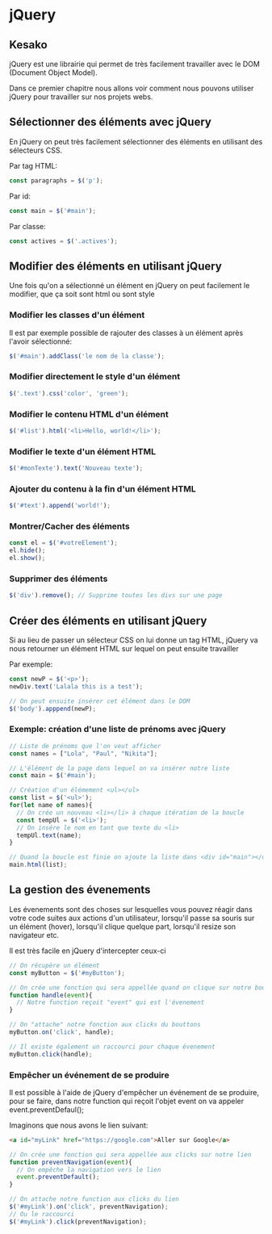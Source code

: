 # jQuery

## Kesako

jQuery est une librairie qui permet de très facilement travailler avec le DOM (Document Object Model).

Dans ce premier chapitre nous allons voir comment nous pouvons utiliser jQuery pour travailler sur nos projets webs.

## Sélectionner des éléments avec jQuery

En jQuery on peut très facilement sélectionner des éléments en utilisant des sélecteurs CSS.

Par tag HTML:

```JavaScript
const paragraphs = $('p');
```

Par id:

```JavaScript
const main = $('#main');
```

Par classe:

```JavaScript
const actives = $('.actives');
```

## Modifier des éléments en utilisant jQuery

Une fois qu'on a sélectionné un élément en jQuery on peut facilement le modifier, que ça soit sont html ou sont style

### Modifier les classes d'un élément

Il est par exemple possible de rajouter des classes à un élément après l'avoir sélectionné:

```JavaScript
$('#main').addClass('le nom de la classe');
```

### Modifier directement le style d'un élément

```JavaScript
$('.text').css('color', 'green');
```

### Modifier le contenu HTML d'un élément

```JavaScript
$('#list').html('<li>Hello, world!</li>');
```

### Modifier le texte d'un élément HTML

```JavaScript
$('#monTexte').text('Nouveau texte');
```

### Ajouter du contenu à la fin d'un élément HTML

```JavaScript
$('#text').append('world!');
```

### Montrer/Cacher des éléments

```JavaScript
const el = $('#votreElement');
el.hide();
el.show();
```

### Supprimer des éléments

```JavaScript
$('div').remove(); // Supprime toutes les divs sur une page
```

## Créer des éléments en utilisant jQuery

Si au lieu de passer un sélecteur CSS on lui donne un tag HTML, jQuery va nous retourner un élément HTML sur lequel on peut ensuite travailler

Par exemple:

```JavaScript
const newP = $('<p>');
newDiv.text('Lalala this is a test');

// On peut ensuite insérer cet élément dans le DOM
$('body').apppend(newP);
```

### Exemple: création d'une liste de prénoms avec jQuery

```JavaScript
// Liste de prénoms que l'on veut afficher
const names = ["Lola", "Paul", "Nikita"];

// L'élément de la page dans lequel on va insérer notre liste
const main = $('#main');

// Création d'un élémement <ul></ul>
const list = $('<ul>');
for(let name of names){
  // On crée un nouveau <li></li> à chaque itération de la boucle
  const tempUl = $('<li>');
  // On insére le nom en tant que texte du <li>
  tempUl.text(name);
}

// Quand la boucle est finie on ajoute la liste dans <div id="main"></div>
main.html(list);
```

## La gestion des évenements

Les évenements sont des choses sur lesquelles vous pouvez réagir dans votre code suites aux actions d'un utilisateur, lorsqu'il passe sa souris sur un élément (hover), lorsqu'il clique quelque part, lorsqu'il resize son navigateur etc.

Il est très facile en jQuery d'intercepter ceux-ci

```JavaScript
// On récupère un élément
const myButton = $('#myButton');

// On crée une fonction qui sera appellée quand on clique sur notre bouton
function handle(event){
  // Notre function reçoit "event" qui est l'évenement
}

// On "attache" notre fonction aux clicks du bouttons
myButton.on('click', handle);

// Il existe également un raccourci pour chaque évenement
myButton.click(handle);
```

### Empêcher un événement de se produire

Il est possible à l'aide de jQuery d'empêcher un événement de se produire, pour se faire, dans notre function qui reçoit l'objet event on va appeler event.preventDefaul();

Imaginons que nous avons le lien suivant:

```HTML
<a id="myLink" href="https://google.com">Aller sur Google</a>
```

```JavaScript
// On crée une fonction qui sera appellée aux clicks sur notre lien
function preventNavigation(event){
  // On empêche la navigation vers le lien
  event.preventDefault();
}

// On attache notre function aux clicks du lien
$('#myLink').on('click', preventNavigation);
// Ou le raccourci
$('#myLink').click(preventNavigation);
```

